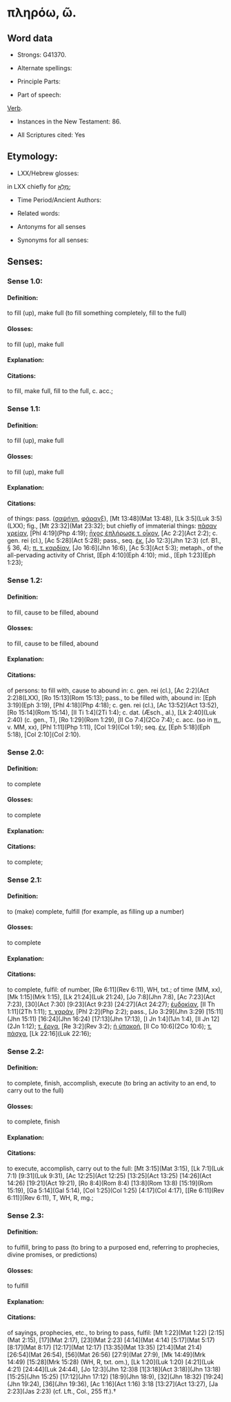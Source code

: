 # πληρόω, ῶ.

<!-- Status: S2=NeedsReview -->
<!-- Lexica used for edits: BDAG, FFM, LN, A-S -->

## Word data

* Strongs: G41370.

* Alternate spellings:



* Principle Parts: 


* Part of speech: 

[Verb](http://ugg.readthedocs.io/en/latest/verb.html).

* Instances in the New Testament: 86.

* All Scriptures cited: Yes

## Etymology: 


* LXX/Hebrew glosses: 

in LXX chiefly for [מָלֵא](//en-uhl/H4390);

* Time Period/Ancient Authors: 


* Related words: 

* Antonyms for all senses

* Synonyms for all senses: 


## Senses: 


### Sense  1.0: 

#### Definition: 

to fill (up), make full	(to fill something completely, fill to the full)

#### Glosses: 

to fill (up), make full

#### Explanation: 


#### Citations: 

to fill, make full, fill to the full, c. acc.;

### Sense  1.1: 

#### Definition: 

to fill (up), make full

#### Glosses:

to fill (up), make full

#### Explanation:


#### Citations: 

of things: pass. ([σαψήνη](), [φάραγξ]()), [Mt 13:48](Mat 13:48), [Lk 3:5](Luk 3:5)(LXX); fig., [Mt 23:32](Mat 23:32); but chiefly of immaterial things: [πᾶσαν χρείαν](), [Phl 4:19](Php 4:19); [ἦχος ἐπλήρωσε τ. οἶκον](), [Ac 2:2](Act 2:2); c. gen. rei (cl.), [Ac 5:28](Act 5:28); pass., seq. [ἐκ](), [Jo 12:3](Jhn 12:3) (cf. B1., § 36, 4); [π. τ. καρδίαν](), [Jo 16:6](Jhn 16:6), [Ac 5:3](Act 5:3); metaph., of the all-pervading activity of Christ, [Eph 4:10](Eph 4:10); mid., [Eph 1:23](Eph 1:23);

### Sense  1.2: 

#### Definition: 

to fill, cause to be filled, abound 

#### Glosses: 

to fill, cause to be filled, abound

#### Explanation: 


#### Citations: 

of persons: to fill with, cause to abound in: c. gen. rei (cl.), [Ac 2:2](Act 2:2)8(LXX), [Ro 15:13](Rom 15:13); pass., to be filled with, abound in: [Eph 3:19](Eph 3:19), [Phl 4:18](Php 4:18); c. gen. rei (cl.), [Ac 13:52](Act 13:52), [Ro 15:14](Rom 15:14), [II Ti 1:4](2Ti 1:4); c. dat. (Æsch., al.), [Lk 2:40](Luk 2:40) (c. gen., T), [Ro 1:29](Rom 1:29), [II Co 7:4](2Co 7:4); c. acc. (so in [π.](), v. MM, xx), [Phl 1:11](Php 1:11), [Col 1:9](Col 1:9); seq. [ἐν](), [Eph 5:18](Eph 5:18), [Col 2:10](Col 2:10).

### Sense  2.0: 

#### Definition: 

to complete

#### Glosses: 

to complete 

#### Explanation: 


#### Citations: 

to complete;

### Sense  2.1: 

#### Definition: 

to (make) complete, fulfill (for example, as filling up a number)

#### Glosses: 

to complete

#### Explanation: 


#### Citations: 

to complete, fulfil: of number, [Re 6:11](Rev 6:11), WH, txt.; of time (MM, xx), [Mk 1:15](Mrk 1:15), [Lk 21:24](Luk 21:24), [Jo 7:8](Jhn 7:8),   [Ac 7:23](Act 7:23), [30](Act 7:30) [9:23](Act 9:23) [24:27](Act 24:27); [ἐυδοκίαν](), [II Th 1:11](2Th 1:11); [τ. χαράν](), [Phl 2:2](Php 2:2); pass., [Jo 3:29](Jhn 3:29) [15:11](Jhn 15:11) [16:24](Jhn 16:24) [17:13](Jhn 17:13), [I Jn 1:4](1Jn 1:4), [II Jn 12](2Jn 1:12); [τ. ἔργα](), [Re 3:2](Rev 3:2); [ἡ ὑπακοή](), [II Co 10:6](2Co 10:6); [τ. πάσχα](), [Lk 22:16](Luk 22:16);

### Sense  2.2: 

#### Definition: 

to complete, finish, accomplish, execute (to bring an activity to an end, to carry out to the full)

#### Glosses: 

to complete, finish

#### Explanation: 


#### Citations: 

to execute, accomplish, carry out to the full: [Mt 3:15](Mat 3:15), [Lk 7:1](Luk 7:1) [9:31](Luk 9:31), [Ac 12:25](Act 12:25) [13:25](Act 13:25) [14:26](Act 14:26) [19:21](Act 19:21), [Ro 8:4](Rom 8:4) [13:8](Rom 13:8) [15:19](Rom 15:19), [Ga 5:14](Gal 5:14), [Col 1:25](Col 1:25) [4:17](Col 4:17), [[Re 6:11](Rev 6:11)](Rev 6:11), T, WH, R, mg.;

### Sense  2.3: 

#### Definition: 

to fulfill, bring to pass (to bring to a purposed end, referring to prophecies, divine promises, or predictions)

#### Glosses: 

to fulfill

#### Explanation: 


#### Citations: 

of sayings, prophecies, etc., to bring to pass, fulfil: [Mt 1:22](Mat 1:22) [2:15](Mat 2:15), [17](Mat 2:17), [23](Mat 2:23) [4:14](Mat 4:14) [5:17](Mat 5:17) [8:17](Mat 8:17) [12:17](Mat 12:17) [13:35](Mat 13:35) [21:4](Mat 21:4) [26:54](Mat 26:54), [56](Mat 26:56) [27:9](Mat 27:9), [Mk 14:49](Mrk 14:49) [15:28](Mrk 15:28) (WH, R, txt. om.), [Lk 1:20](Luk 1:20) [4:21](Luk 4:21) [24:44](Luk 24:44), [Jo 12:3](Jhn 12:3)8 [1[3:18](Act 3:18)](Jhn 13:18) [15:25](Jhn 15:25) [17:12](Jhn 17:12) [18:9](Jhn 18:9), [32](Jhn 18:32) [19:24](Jhn 19:24), [36](Jhn 19:36), [Ac 1:16](Act 1:16) 3:18 [13:27](Act 13:27), [Ja 2:23](Jas 2:23) (cf. Lft., Col., 255 ff.).†